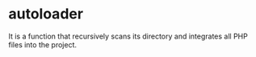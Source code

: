 # autoloader
It is a function that recursively scans its directory and integrates all PHP files into the project.
